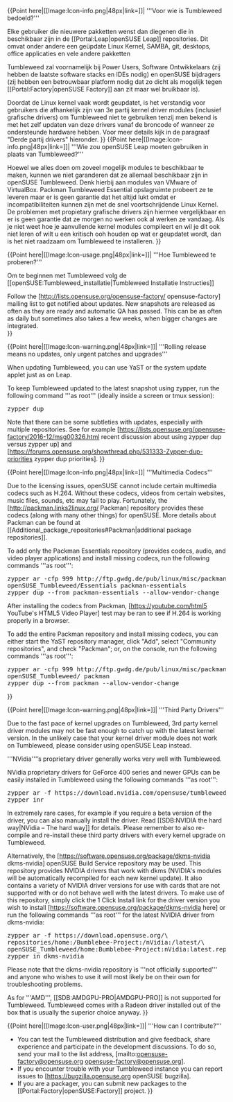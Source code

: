 {{Point here|[[Image:Icon-info.png|48px|link=]]|
'''Voor wie is Tumbleweed bedoeld?'''

Elke gebruiker die nieuwere pakketten wenst dan diegenen die in beschikbaar zijn in de [[Portal:Leap|openSUSE Leap]] repositories.  Dit omvat onder andere een geüpdate Linux Kernel, SAMBA, git, desktops, office applicaties en vele andere pakketten

Tumbleweed zal voornamelijk bij Power Users, Software Ontwikkelaars (zij hebben de laatste software stacks en IDEs nodig) en openSUSE bijdragers (zij hebben een betrouwbaar platform nodig dat zo dicht als mogelijk tegen [[Portal:Factory|openSUSE Factory]] aan zit maar wel bruikbaar is).

Doordat de Linux kernel vaak wordt geupdatet, is het verstandig voor gebruikers die afhankelijk zijn van 3e partij kernel driver modules (inclusief grafische drivers) om Tumbleweed niet te gebruiken tenzij men bekend is met het zelf updaten van deze drivers vanaf de broncode of wanneer ze ondersteunde hardware hebben. Voor meer details kijk in de paragraaf "Derde partij drivers" hieronder.
}}
{{Point here|[[Image:Icon-info.png|48px|link=]]|
'''Wie zou openSUSE Leap moeten gebruiken in plaats van Tumbleweed?'''

Hoewel we alles doen om zoveel mogelijk modules te beschikbaar te maken, kunnen we niet garanderen dat ze allemaal beschikbaar zijn in openSUSE Tumbleweed. Denk hierbij aan modules van VMware of VirtualBox. Packman Tumbleweed Essential opslagruimte probeert ze te leveren maar er is geen garantie dat het altijd lukt omdat er incompatibiliteiten kunnen zijn met de snel voortschrijdende Linux Kernel. De problemen met propietary grafische drivers zijn hiermee vergelijkbaar en er is geen garantie dat ze morgen no werken ook al werken ze vandaag. Als je niet weet hoe je aanvullende kernel modules compileert en wil je dit ook niet leren of wilt u een kritisch ooh houden op wat er geupdatet wordt, dan is het niet raadzaam om Tumbleweed te installeren.
}}

{{Point here|[[Image:Icon-usage.png|48px|link=]]|
'''Hoe Tumbleweed te proberen?'''

Om te beginnen met Tumbleweed volg de [[openSUSE:Tumbleweed_installatie|Tumbleweed Installatie Instructies]]

Follow the [http://lists.opensuse.org/opensuse-factory/ opensuse-factory] mailing list to get notified about updates. New snapshots are released as often as they are ready and automatic QA has passed. This can be as often as daily but sometimes also takes a few weeks, when bigger changes are integrated.  
}}

{{Point here|[[Image:Icon-warning.png|48px|link=]]|
'''Rolling release means no updates, only urgent patches and upgrades'''

When updating Tumbleweed, you can use YaST or the system update applet just as on Leap.

To keep Tumbleweed updated to the latest snapshot using zypper, run the following command '''as root''' (ideally inside a screen or tmux session):

<pre>zypper dup</pre>

Note that there can be some subtleties with updates, especially with multiple repositories.  See for example [https://lists.opensuse.org/opensuse-factory/2016-12/msg00326.html recent discussion about using zypper dup versus zypper up] and [https://forums.opensuse.org/showthread.php/531333-Zypper-dup-priorities zypper dup priorities].
}}

{{Point here|[[Image:Icon-info.png|48px|link=]]|
'''Multimedia Codecs'''

Due to the licensing issues, openSUSE cannot include certain multimedia codecs such as H.264.  Without these codecs, videos from certain websites, music files, sounds, etc may fail to play.  Fortunately, the [http://packman.links2linux.org/ Packman] repository provides these codecs (along with many other things) for openSUSE. More details about Packman can be found at [[Additional_package_repositories#Packman|additional package repositories]].

To add only the Packman Essentials repository (provides codecs, audio, and video player applications) and install missing codecs, run the following commands '''as root''':

<pre>zypper ar -cfp 999 http://ftp.gwdg.de/pub/linux/misc/packman/suse/\
openSUSE_Tumbleweed/Essentials packman-essentials
zypper dup --from packman-essentials --allow-vendor-change</pre>

After installing the codecs from Packman, [https://youtube.com/html5 YouTube's HTML5 Video Player] test may be ran to see if H.264 is working properly in a browser.

To add the entire Packman repository and install missing codecs, you can either start the YaST repository manager, click "Add", select "Community repositories", and check "Packman"; or, on the console, run the following commands '''as root''':

<pre>zypper ar -cfp 999 http://ftp.gwdg.de/pub/linux/misc/packman/suse/\
openSUSE_Tumbleweed/ packman
zypper dup --from packman --allow-vendor-change</pre>

}}

{{Point here|[[Image:Icon-warning.png|48px|link=]]|
'''Third Party Drivers'''

Due to the fast pace of kernel upgrades on Tumbleweed, 3rd party kernel driver modules may not be fast enough to catch up with the latest kernel version. In the unlikely case that your kernel driver module does not work on Tumbleweed, please consider using openSUSE Leap instead.

'''NVidia'''’s proprietary driver generally works very well with Tumbleweed.

NVidia proprietary drivers for GeForce 400 series and newer GPUs can be easily installed in Tumbleweed using the following commands '''as root''':

<pre>zypper ar -f https://download.nvidia.com/opensuse/tumbleweed nvidia
zypper inr</pre>

In extremely rare cases, for example if you require a beta version of the driver, you can also manually install the driver. Read [[SDB:NVIDIA the hard way|NVidia – The hard way]] for details. Please remember to also re-compile and re-install these third party drivers with every kernel upgrade on Tumbleweed.

Alternatively, the [https://software.opensuse.org/package/dkms-nvidia dkms-nvidia] openSUSE Build Service repository may be used.  This repository provides NVIDIA drivers that work with dkms (NVIDIA's modules will be automatically recompiled for each new kernel update).  It also contains a variety of NVIDIA driver versions for use with cards that are not supported with or do not behave well with the latest drivers.  To make use of this repository, simply click the 1 Click Install link for the driver version you wish to install [https://software.opensuse.org/package/dkms-nvidia here] or run the following commands '''as root''' for the latest NVIDIA driver from dkms-nvidia:

<pre>zypper ar -f https://download.opensuse.org/\
repositories/home:/Bumblebee-Project:/nVidia:/latest/\
openSUSE_Tumbleweed/home:Bumblebee-Project:nVidia:latest.repo
zypper in dkms-nvidia</pre>

Please note that the dkms-nvidia repository is '''not officially supported''' and anyone who wishes to use it will most likely be on their own for troubleshooting problems.

As for '''AMD''', [[SDB:AMDGPU-PRO|AMDGPU-PRO]] is not supported for Tumbleweed. Tumbleweed comes with a Radeon driver installed out of the box that is usually the superior choice anyway.
}}

{{Point here|[[Image:Icon-user.png|48px|link=]]|
'''How can I contribute?'''

* You can test the Tumbleweed distribution and give feedback, share experience and participate in the development discussions. To do so, send your mail to the list address, [mailto:opensuse-factory@opensuse.org opensuse-factory@opensuse.org].
* If you encounter trouble with your Tumbleweed instance you can report issues to [https://bugzilla.opensuse.org openSUSE bugzilla].
* If you are a packager, you can submit new packages to the [[Portal:Factory|openSUSE:Factory]] project.
}}
